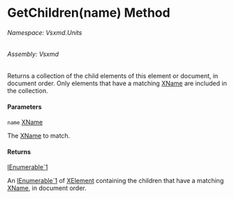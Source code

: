 <a name='M-Vsxmd-Units-BaseUnit-GetChildren-System-Xml-Linq-XName-'></a>
# GetChildren(name) Method

###### Namespace:  Vsxmd.Units

###### Assembly:  Vsxmd

Returns a collection of the child elements of this element or document, in document order.
Only elements that have a matching [XName](https://docs.microsoft.com/dotnet/api/System.Xml.Linq.XName) are included in the collection.

#### Parameters

`name`  [XName](https://docs.microsoft.com/dotnet/api/System.Xml.Linq.XName)  

The [XName](https://docs.microsoft.com/dotnet/api/System.Xml.Linq.XName) to match.

#### Returns

[IEnumerable\`1](https://docs.microsoft.com/dotnet/api/System.Collections.Generic.IEnumerable`1)



An [IEnumerable\`1](https://docs.microsoft.com/dotnet/api/System.Collections.Generic.IEnumerable`1) of [XElement](https://docs.microsoft.com/dotnet/api/System.Xml.Linq.XElement) containing the children that have a matching [XName](https://docs.microsoft.com/dotnet/api/System.Xml.Linq.XName), in document order.
